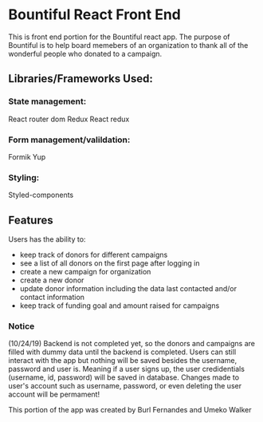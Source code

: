# Bountiful React Front End

This is front end portion for the Bountiful react app. The purpose of Bountiful is to help board memebers of an organization to thank all of the wonderful people who donated to a campaign.



## Libraries/Frameworks Used: 
### State management: 
React router dom
Redux
React redux

### Form management/valildation: 
Formik 
Yup

### Styling: 
Styled-components


## Features
Users has the ability to:
* keep track of donors for different campaigns 
* see a list of all donors on the first page after logging in
* create a new campaign for organization
* create a new donor 
* update donor information including the data last contacted and/or contact information
* keep track of funding goal and amount raised for campaigns


### Notice


(10/24/19) Backend is not completed yet, so the donors and campaigns are filled with dummy data until the backend is completed. Users can still interact with the app but nothing will be saved besides the username, password and user is. Meaning if a user signs up, the user credidentials (username, id, password) will be saved in database. Changes made to user's account such as username, password, or even deleting the user account will be permament!


This portion of the app was created by Burl Fernandes and Umeko Walker